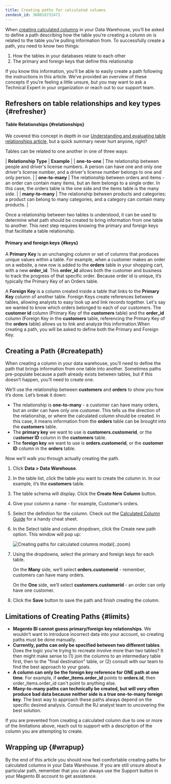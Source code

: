 ```yaml
---
title: Creating paths for calculated columns
zendesk_id: 360016731471
---
```


When [creating calculated columns](../data-analyst/data-warehouse-mgr/creating-calculated-columns.md) in your Data Warehouse, you’ll be asked to define a path describing how the table you’re creating a column on is related to the table you’re pulling information from. To successfully create a path, you need to know two things:

1. How the tables in your databases relate to each other
1. The primary and foreign keys that define this relationship

If you know this information, you’ll be able to easily create a path following the instructions in this article. We’ve provided an overview of these concepts if you’re feeling a little unsure, but you may want to ask a Technical Expert in your organization or reach out to our support team.

## Refreshers on table relationships and key types {#refresher}

#### Table Relationships {#relationships}

We covered this concept in depth in our [Understanding and evaluating table relationships article](../data-analyst/data-warehouse-mgr/table-relationships.md), but a quick summary never hurt anyone, right?

Tables can be related to one another in one of three ways:

| **Relationship Type** | **Example** |
| **one-to-one** | The relationship between people and driver's license numbers. A person can have one and only one driver's license number, and a driver's license number belongs to one and only person. |
| **one-to-many** | The relationship between orders and items - an order can contain many items, but an item belongs to a single order. In this case, the orders table is the one side and the items table is the many side. |
| **many-to-many** | The relationship between products and categories: a product can belong to many categories, and a category can contain many products. |

Once a relationship between two tables is understood, it can be used to determine what path should be created to bring information from one table to another. This next step requires knowing the primary and foreign keys that facilitate a table relationship.

#### Primary and foreign keys {#keys}

A **Primary Key** is an unchanging column or set of columns that produces unique values within a table. For example, when a customer makes an order on a website, a new row is added to the **orders** table in your shopping cart, with a new **order_id**. This **order_id** allows both the customer and business to track the progress of that specific order. Because order id is unique, it’s typically the Primary Key of an Orders table.

A **Foreign Key** is a column created inside a table that links to the **Primary Key** column of another table. Foreign Keys create references between tables, allowing analysts to easy look up and link records together. Let's say we wanted to know which orders belonged to each of our customers. The **customer id** column (Primary Key of the **customers** table) and the **order_id** column (Foreign Key in the **customers** table, referencing the Primary Key of the **orders** table) allows us to link and analyze this information.When creating a path, you will be asked to define both the Primary and Foreign Key.

## Creating a Path {#createpath}

When creating a column in your data warehouse, you’ll need to define the path that brings information from one table into another. Sometimes paths pre-populate because a path already exists between tables, but if this doesn’t happen, you’ll need to create one.

We’ll use the relationship between **customers** and **orders** to show you how it’s done. Let’s break it down:

* The relationship is **one-to-many** - a customer can have many orders, but an order can have only one customer. This tells us the direction of the relationship, or where the calculated column should be created. In this case, it means information from the **orders** table can be brought into the **customers** table.
* The **primary key** we want to use is **customers.customerid**, or the c**ustomer ID** column in the **customers** table.
* The **foreign key** we want to use is **orders.customerid**, or the **customer ID** column in the **orders** table.

Now we’ll walk you through actually creating the path.

1. Click **Data &gt; Data Warehouse**.
1. In the table list, click the table you want to create the column in. In our example, it’s the **customers** table.
1. The table schema will display. Click the **Create New Column** button.
1. Give your column a name - for example, Customer’s orders.
1. Select the definition for the column. Check out the [Calculated Column Guide](../data-analyst/data-warehouse-mgr/creating-calculated-columns.md) for a handy cheat sheet.
1. In the Select table and column dropdown, click the Create new path option. This window will pop up:

    ![Creating paths for calculated columns modal](../assets/Creating_Paths_modal.png){:.zoom}

1. Using the dropdowns, select the primary and foreign keys for each table.

     On the **Many** side, we’ll select **orders.customerid** - remember, customers can have many orders.

     On the **One** side, we’ll select **customers.customerid** - an order can only have one customer.
1. Click the **Save** button to save the path and finish creating the column.

## Limitations of Creating Paths {#limits}

* **Magento BI cannot guess primary/foreign key relationships**. We wouldn’t want to introduce incorrect data into your account, so creating paths must be done manually.
* **Currently, paths can only be specified between two different tables**. Does the logic you're trying to recreate involve more than two tables? It then might make sense to (1) join the columns to an intermediary table first, then to the "final destination" table, or (2) consult with our team to find the best approach to your goals.
* **A column can only be the foreign key reference for ONE path at one time**. For example, if **order_items.order_id** points to **orders.id**, then order_items.order_id can't point to anything else.
* **Many-to-many paths can technically be created, but will very often produce bad data because neither side is a true one-to-many foreign key**. The best way to approach these paths always depend on the specific desired analysis. Consult the RJ analyst team to uncovering the best solution.

If you are prevented from creating a calculated column due to one or more of the limitations above, reach out to support with a description of the column you are attempting to create.

## Wrapping up {#wrapup}

By the end of this article you should now feel comfortable creating paths for calculated columns in your Data Warehouse. If you are still unsure about a particular path, remember that you can always use the Support button in your Magento BI account to get assistance.
